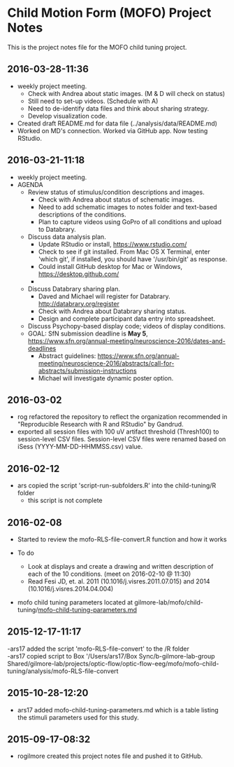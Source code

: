 # Child Motion Form (MOFO) Project Notes

This is the project notes file for the MOFO child tuning project.

## 2016-03-28-11:36

- weekly project meeting.
  - Check with Andrea about static images. (M & D will check on status)
  - Still need to set-up videos. (Schedule with A)
  - Need to de-identify data files and think about sharing strategy.
  - Develop visualization code.
- Created draft README.md for data file (../analysis/data/README.md)
- Worked on MD's connection. Worked via GitHub app. Now testing RStudio.

## 2016-03-21-11:18

- weekly project meeting.
- AGENDA
  - Review status of stimulus/condition descriptions and images.
      - Check with Andrea about status of schematic images.
      - Need to add schematic images to notes folder and text-based descriptions of the conditions.
      - Plan to capture videos using GoPro of all conditions and upload to Databrary.
  - Discuss data analysis plan.
      - Update RStudio or install, <https://www.rstudio.com/>
      - Check to see if git installed. From Mac OS X Terminal, enter 'which git', if installed, you should have '/usr/bin/git' as response.
      - Could install GitHub desktop for Mac or Windows, <https://desktop.github.com/>
      - 
  - Discuss Databrary sharing plan.
      - Daved and Michael will register for Databrary.
  <http://databrary.org/register>
      - Check with Andrea about Databrary sharing status.
      - Design and complete participant data entry into spreadsheet.
  - Discuss Psychopy-based display code; videos of display conditions.
  - GOAL: SfN submission deadline is **May 5**, <https://www.sfn.org/annual-meeting/neuroscience-2016/dates-and-deadlines>
      - Abstract guidelines: <https://www.sfn.org/annual-meeting/neuroscience-2016/abstracts/call-for-abstracts/submission-instructions>
      - Michael will investigate dynamic poster option.

## 2016-03-02

- rog refactored the repository to reflect the organization recommended in "Reproducible Research with R and RStudio" by Gandrud.
- exported all session files with 100 uV artifact threshold (Thresh100) to session-level CSV files. Session-level CSV files were renamed based on iSess (YYYY-MM-DD-HHMMSS.csv) value.

## 2016-02-12
- ars copied the script 'script-run-subfolders.R' into the child-tuning/R folder
  - this script is not complete

## 2016-02-08  

- Started to review the mofo-RLS-file-convert.R function and how it works  

- To do  
  - Look at displays and create a drawing and written description of each of the 10 conditions. (meet on 2016-02-10 @ 11:30)
  - Read Fesi JD, et. al. 2011 (10.1016/j.visres.2011.07.015) and 2014 (10.1016/j.visres.2014.04.004)

- mofo child tuning parameters located at gilmore-lab/mofo/child-tuning/[mofo-child-tuning-parameters.md](https://github.com/gilmore-lab/mofo/blob/master/child-tuning/mofo-child-tuning-parameters.md)


## 2015-12-17-11:17

-ars17 added the script 'mofo-RLS-file-convert' to the /R folder  
-ars17 copied script to Box '/Users/ars17/Box Sync/b-gilmore-lab-group Shared/gilmore-lab/projects/optic-flow/optic-flow-eeg/mofo/mofo-child-tuning/analysis/mofo-RLS-file-convert

## 2015-10-28-12:20

- ars17 added mofo-child-tuning-parameters.md which is a table listing the stimuli parameters used for this study.

## 2015-09-17-08:32

- rogilmore created this project notes file and pushed it to GitHub.
